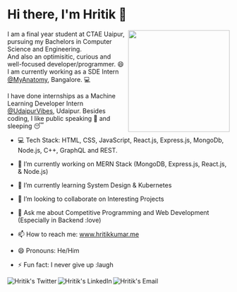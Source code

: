 # Hi there, I'm Hritik 👋
<img align='right' src="https://media.giphy.com/media/3o7qE1YN7aBOFPRw8E/giphy.gif" width="230">

I am a final year student at CTAE Uaipur, pursuing my Bachelors in Computer Science and Engineering.<br>
And also an optimisitic, curious and well-focused developer/programmer. :smile: <br>
I am currently working as a SDE Intern [@MyAnatomy](https://myanatomy.in/), Bangalore. :computer: <br>

I have done internships as a Machine Learning Developer Intern [@UdaipurVibes](https://www.udaipurvibes.com/), Udaipur.
Besides coding, I like public speaking :microphone: and sleeping :sleeping:

- :computer: Tech Stack: HTML, CSS, JavaScript, React.js, Express.js, MongoDb, Node.js, C++, GraphQL and REST.

- 🔭 I’m currently working on MERN Stack (MongoDB, Express.js, React.js, & Node.js)
- 🌱 I’m currently learning System Design & Kubernetes
- 👯 I’m looking to collaborate on Interesting Projects
- 💬 Ask me about Competitive Programming and Web Development (Especially in Backend :love)
- 📫 How to reach me: www.hritikkumar.me
- 😄 Pronouns: He/Him
- ⚡ Fun fact: I never give up :laugh

<a href="https://twitter.com/hrit_ikkumar">
  <img align="left" alt="Hritik's Twitter" src="https://img.icons8.com/bubbles/50/000000/twitter.png"/>
</a>

<a href="https://www.linkedin.com/in/hritik-kumar/">
  <img align="left" alt="Hritik's LinkedIn" src="https://img.icons8.com/bubbles/50/000000/linkedin.png"/>
</a>

<a href="mailto:hritix@gmail.com">
  <img align="left" alt="Hritik's Email" src="https://img.icons8.com/bubbles/50/000000/gmail.png"/>
</a>
<!--
**hrit-ikkumar/hrit-ikkumar** is a ✨ _special_ ✨ repository because its `README.md` (this file) appears on your GitHub profile.

Here are some ideas to get you started:

- 🔭 I’m currently working on ...
- 🌱 I’m currently learning ...
- 👯 I’m looking to collaborate on ...
- 🤔 I’m looking for help with ...
- 💬 Ask me about ...
- 📫 How to reach me: ...
- 😄 Pronouns: ...
- ⚡ Fun fact: ...
-->
